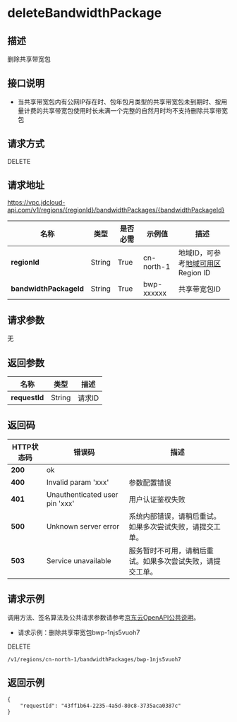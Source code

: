 # deleteBandwidthPackage


## 描述
删除共享带宽包

## 接口说明

- 当共享带宽包内有公网IP存在时、包年包月类型的共享带宽包未到期时、按用量计费的共享带宽包使用时长未满一个完整的自然月时均不支持删除共享带宽包


## 请求方式
DELETE

## 请求地址
https://vpc.jdcloud-api.com/v1/regions/{regionId}/bandwidthPackages/{bandwidthPackageId}

|名称|类型|是否必需|示例值|描述|
|---|---|---|---|---|
|**regionId**|String|True| cn-north-1 | 地域ID，可参考[地域可用区](https://docs.jdcloud.com/cn/virtual-private-cloud/region-az)Region ID |
|**bandwidthPackageId**|String|True| bwp-xxxxxx |共享带宽包ID|

## 请求参数
无


## 返回参数
|名称|类型|描述|
|---|---|---|
|**requestId**|String|请求ID|


## 返回码
| HTTP状态码 | 错误码                         | 描述                                                       |
| ---------- | ------------------------------ | ---------------------------------------------------------- |
| **200**    | ok                             |                                                            |
| **400**    | Invalid param 'xxx'            | 参数配置错误                                               |
| **401**    | Unauthenticated user pin 'xxx' | 用户认证鉴权失败                                           |
| **500**    | Unknown server error           | 系统内部错误，请稍后重试。如果多次尝试失败，请提交工单。   |
| **503**    | Service unavailable            | 服务暂时不可用，请稍后重试。如果多次尝试失败，请提交工单。 |

## 请求示例

调用方法、签名算法及公共请求参数请参考[京东云OpenAPI公共说明](https://docs.jdcloud.com/common-declaration/api/introduction)。

- 请求示例：删除共享带宽包bwp-1njs5vuoh7

DELETE

```
/v1/regions/cn-north-1/bandwidthPackages/bwp-1njs5vuoh7

```

## 返回示例
```
{
    "requestId": "43ff1b64-2235-4a5d-80c8-3735aca0387c"
}
```
